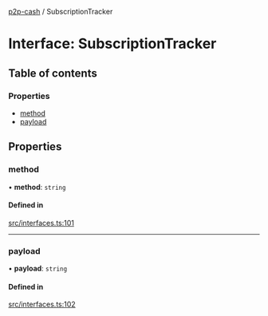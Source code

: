 [p2p-cash](../README.md) / SubscriptionTracker

# Interface: SubscriptionTracker

## Table of contents

### Properties

- [method](SubscriptionTracker.md#method)
- [payload](SubscriptionTracker.md#payload)

## Properties

### method

• **method**: `string`

#### Defined in

[src/interfaces.ts:101](https://github.com/mainnet-pat/p2p-cash/blob/master/src/interfaces.ts#L101)

___

### payload

• **payload**: `string`

#### Defined in

[src/interfaces.ts:102](https://github.com/mainnet-pat/p2p-cash/blob/master/src/interfaces.ts#L102)
